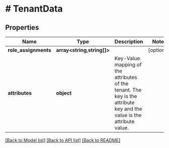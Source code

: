 # # TenantData

## Properties

Name | Type | Description | Notes
------------ | ------------- | ------------- | -------------
**role_assignments** | **array<string,string[]>** |  | [optional]
**attributes** | **object** | Key-Value mapping of the attributes of the tenant. The key is the attribute key and the value is the attribute value. |

[[Back to Model list]](../../README.md#models) [[Back to API list]](../../README.md#endpoints) [[Back to README]](../../README.md)
